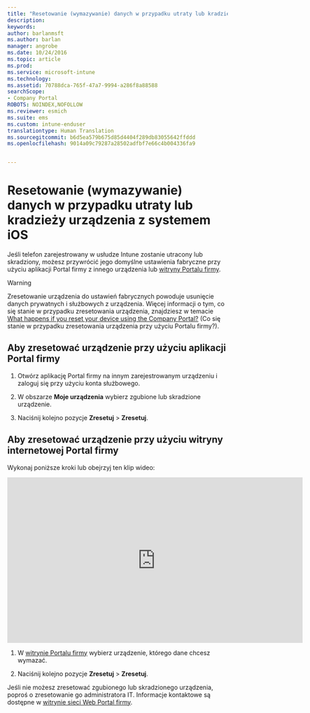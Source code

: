 ```yaml
---
title: "Resetowanie (wymazywanie) danych w przypadku utraty lub kradzieży urządzenia z systemem iOS | Microsoft Docs"
description: 
keywords: 
author: barlanmsft
ms.author: barlan
manager: angrobe
ms.date: 10/24/2016
ms.topic: article
ms.prod: 
ms.service: microsoft-intune
ms.technology: 
ms.assetid: 70788dca-765f-47a7-9994-a286f8a88588
searchScope:
- Company Portal
ROBOTS: NOINDEX,NOFOLLOW
ms.reviewer: esmich
ms.suite: ems
ms.custom: intune-enduser
translationtype: Human Translation
ms.sourcegitcommit: b6d5ea579b675d85d4404f289db83055642ffddd
ms.openlocfilehash: 9014a09c79287a28502adfbf7e66c4b004336fa9


---
```



# <a name="reset-erase-your-lost-or-stolen-ios-device"></a>Resetowanie (wymazywanie) danych w przypadku utraty lub kradzieży urządzenia z systemem iOS

Jeśli telefon zarejestrowany w usłudze Intune zostanie utracony lub skradziony, możesz przywrócić jego domyślne ustawienia fabryczne przy użyciu aplikacji Portal firmy z innego urządzenia lub [witryny Portalu firmy](http://portal.manage.microsoft.com).

> [!WARNING]
> Zresetowanie urządzenia do ustawień fabrycznych powoduje usunięcie danych prywatnych i służbowych z urządzenia. Więcej informacji o tym, co się stanie w przypadku zresetowania urządzenia, znajdziesz w temacie [What happens if you reset your device using the Company Portal?](what-happens-if-you-reset-your-device-using-the-company-portal-ios.md) (Co się stanie w przypadku zresetowania urządzenia przy użyciu Portalu firmy?).

## <a name="to-reset-your-device-using-the-company-portal-app"></a>Aby zresetować urządzenie przy użyciu aplikacji Portal firmy

1.  Otwórz aplikację Portal firmy na innym zarejestrowanym urządzeniu i zaloguj się przy użyciu konta służbowego.

2.  W obszarze **Moje urządzenia** wybierz zgubione lub skradzione urządzenie.

3.  Naciśnij kolejno pozycje **Zresetuj** &gt; **Zresetuj**.

## <a name="to-reset-your-device-using-the-company-portal-website"></a>Aby zresetować urządzenie przy użyciu witryny internetowej Portal firmy

Wykonaj poniższe kroki lub obejrzyj ten klip wideo:

<iframe width="675" height="379" src="https://www.youtube.com/embed/3rrXe8XmtgU" frameborder="0" allowfullscreen></iframe>

1.  W [witrynie Portalu firmy](http://portal.manage.microsoft.com) wybierz urządzenie, którego dane chcesz wymazać.

2.  Naciśnij kolejno pozycje **Zresetuj** &gt; **Zresetuj**.

Jeśli nie możesz zresetować zgubionego lub skradzionego urządzenia, poproś o zresetowanie go administratora IT. Informacje kontaktowe są dostępne w [witrynie sieci Web Portal firmy](http://portal.manage.microsoft.com).



<!--HONumber=Dec16_HO2-->


